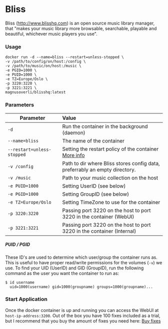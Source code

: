 # Bliss

Bliss (http://www.blisshq.com) is an open source music library manager, that "makes your music library more browsable, searchable, playable and beautiful, whichever music players you use".

### Usage
```
docker run -d --name=bliss --restart=unless-stopped \
-v /path/to/config/on/host:/config \
-v /path/to/music/on/host:/music \
-e PGID=1000 \
-e PUID=1000 \
-e TZ=Europe/Oslo \
-p 3220:3220 \
-p 3221:3221 \
magnusoverli/blisshq:latest
```

### Parameters
| Parameter     | Value        |
| ------------- |:-------------|
| `-d`          | Run the container in the background (daemon) |
| `--name=bliss`| The name of the container   |
| `--restart=unless-stopped`| Setting the restart policy of the container [More info](https://docs.docker.com/config/containers/start-containers-automatically/#use-a-restart-policy "Restart Policies") |
| `-v /config`  | Path to dir where Bliss stores config data, preferrably an empty directory.|
| `-v /music`   | Path to your music collection on the host  |
| `-e PUID=1000`| Setting UserID (see below)      |
| `-e PGID=1000`| Setting GroupID (see below)     |
| `-e TZ=Europe/Oslo`| Setting TimeZone to use for the container |
| `-p 3220:3220`     | Passing port 3220 on the host to port 3220 in the container (WebUI) |
| `-p 3221:3221`     | Passing port 3220 on the host to port 3220 in the container (Internal) |

##### PUID / PGID
These ID's are used to determine which user/group the container runs as. This is useful to have proper read/write permissions for the volumes (`-v`) we use. To find your UID (UserID) and GID (GroupID), run the following command as the user you want the container to run as:
```shell
$ id username
  uid=1000(username) gid=1000(groupname) groups=1000(groupname)...
```

### Start Application
Once the docker container is up and running you can access the WebUI at `host-ip-address:3200`.
Out of the box you have 100 fixes included as a trial, but I recommend that you buy the amount of fixes you need here: [Buy fixes](https://www.blisshq.com/buy-fixes.html)
